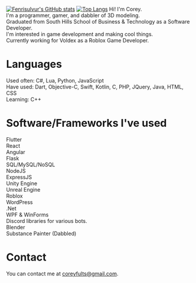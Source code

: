 [![Fenrisulvur's GitHub stats](https://github-readme-stats.vercel.app/api?username=Fenrisulvur)](https://github.com/anuraghazra/github-readme-stats)
[![Top Langs](https://github-readme-stats.vercel.app/api/top-langs/?username=anuraghazra)](https://github.com/Fenrisulvur/github-readme-stats)
Hi! I'm Corey. <br />
I'm a programmer, gamer, and dabbler of 3D modeling. <br />
Graduated from South Hills School of Business & Technology as a Software Developer. <br />
I'm interested in game development and making cool things. <br />
Currently working for Voldex as a Roblox Game Developer. <br />

# Languages 
Used often: C#, Lua, Python, JavaScript <br /> 
Have used: Dart, Objective-C, Swift, Kotlin, C, PHP, JQuery, Java, HTML, CSS <br />
Learning: C++ <br />

# Software/Frameworks I've used
Flutter <br />
React <br />
Angular <br />
Flask <br />
SQL/MySQL/NoSQL <br />
NodeJS <br />
ExpressJS <br />
Unity Engine <br />
Unreal Engine <br />
Roblox <br />
WordPress <br />
.Net <br />
WPF & WinForms <br />
Discord libraries for various bots. <br />
Blender <br />
Substance Painter (Dabbled) <br />

# Contact
You can contact me at coreyfults@gmail.com. <br />

<!---
Fenrisulvur/Fenrisulvur is a ✨ special ✨ repository because its `README.md` (this file) appears on your GitHub profile.
You can click the Preview link to take a look at your changes.
--->
